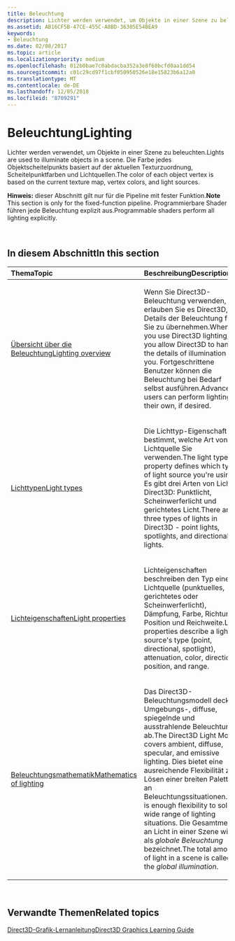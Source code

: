 ```yaml
---
title: Beleuchtung
description: Lichter werden verwendet, um Objekte in einer Szene zu beleuchten. Die Farbe eines Objekt-Vertex basiert auf der aktuellen Texturmap, Vertexfarben und Lichtquellen.
ms.assetid: AB16CF5B-47CE-455C-A8BD-36305E54BEA9
keywords:
- Beleuchtung
ms.date: 02/08/2017
ms.topic: article
ms.localizationpriority: medium
ms.openlocfilehash: 012b0bae7c0abdacba352a3e8f60bcfd0aa1dd54
ms.sourcegitcommit: c01c29cd97f1cbf050950526e18e15823b6a12a0
ms.translationtype: MT
ms.contentlocale: de-DE
ms.lasthandoff: 12/05/2018
ms.locfileid: "8709291"
---
```

# <a name="lighting"></a><span data-ttu-id="b1210-105">Beleuchtung</span><span class="sxs-lookup"><span data-stu-id="b1210-105">Lighting</span></span>


<span data-ttu-id="b1210-106">Lichter werden verwendet, um Objekte in einer Szene zu beleuchten.</span><span class="sxs-lookup"><span data-stu-id="b1210-106">Lights are used to illuminate objects in a scene.</span></span> <span data-ttu-id="b1210-107">Die Farbe jedes Objektscheitelpunkts basiert auf der aktuellen Texturzuordnung, Scheitelpunktfarben und Lichtquellen.</span><span class="sxs-lookup"><span data-stu-id="b1210-107">The color of each object vertex is based on the current texture map, vertex colors, and light sources.</span></span>

<span data-ttu-id="b1210-108">**Hinweis:**  dieser Abschnitt gilt nur für die Pipeline mit fester Funktion.</span><span class="sxs-lookup"><span data-stu-id="b1210-108">**Note** This section is only for the fixed-function pipeline.</span></span> <span data-ttu-id="b1210-109">Programmierbare Shader führen jede Beleuchtung explizit aus.</span><span class="sxs-lookup"><span data-stu-id="b1210-109">Programmable shaders perform all lighting explicitly.</span></span>

 

## <a name="span-idin-this-sectionspanin-this-section"></a><span data-ttu-id="b1210-110"><span id="in-this-section"></span>In diesem Abschnitt</span><span class="sxs-lookup"><span data-stu-id="b1210-110"><span id="in-this-section"></span>In this section</span></span>


<table>
<colgroup>
<col width="50%" />
<col width="50%" />
</colgroup>
<thead>
<tr class="header">
<th align="left"><span data-ttu-id="b1210-111">Thema</span><span class="sxs-lookup"><span data-stu-id="b1210-111">Topic</span></span></th>
<th align="left"><span data-ttu-id="b1210-112">Beschreibung</span><span class="sxs-lookup"><span data-stu-id="b1210-112">Description</span></span></th>
</tr>
</thead>
<tbody>
<tr class="odd">
<td align="left"><p><a href="lighting-overview.md"><span data-ttu-id="b1210-113">Übersicht über die Beleuchtung</span><span class="sxs-lookup"><span data-stu-id="b1210-113">Lighting overview</span></span></a></p></td>
<td align="left"><p><span data-ttu-id="b1210-114">Wenn Sie Direct3D-Beleuchtung verwenden, erlauben Sie es Direct3D, die Details der Beleuchtung für Sie zu übernehmen.</span><span class="sxs-lookup"><span data-stu-id="b1210-114">When you use Direct3D lighting, you allow Direct3D to handle the details of illumination for you.</span></span> <span data-ttu-id="b1210-115">Fortgeschrittene Benutzer können die Beleuchtung bei Bedarf selbst ausführen.</span><span class="sxs-lookup"><span data-stu-id="b1210-115">Advanced users can perform lighting on their own, if desired.</span></span></p></td>
</tr>
<tr class="even">
<td align="left"><p><a href="light-types.md"><span data-ttu-id="b1210-116">Lichttypen</span><span class="sxs-lookup"><span data-stu-id="b1210-116">Light types</span></span></a></p></td>
<td align="left"><p><span data-ttu-id="b1210-117">Die Lichttyp-Eigenschaft bestimmt, welche Art von Lichtquelle Sie verwenden.</span><span class="sxs-lookup"><span data-stu-id="b1210-117">The light type property defines which type of light source you're using.</span></span> <span data-ttu-id="b1210-118">Es gibt drei Arten von Licht in Direct3D: Punktlicht, Scheinwerferlicht und gerichtetes Licht.</span><span class="sxs-lookup"><span data-stu-id="b1210-118">There are three types of lights in Direct3D - point lights, spotlights, and directional lights.</span></span></p></td>
</tr>
<tr class="odd">
<td align="left"><p><a href="light-properties.md"><span data-ttu-id="b1210-119">Lichteigenschaften</span><span class="sxs-lookup"><span data-stu-id="b1210-119">Light properties</span></span></a></p></td>
<td align="left"><p><span data-ttu-id="b1210-120">Lichteigenschaften beschreiben den Typ einer Lichtquelle (punktuelles, gerichtetes oder Scheinwerferlicht), Dämpfung, Farbe, Richtung, Position und Reichweite.</span><span class="sxs-lookup"><span data-stu-id="b1210-120">Light properties describe a light source's type (point, directional, spotlight), attenuation, color, direction, position, and range.</span></span></p></td>
</tr>
<tr class="even">
<td align="left"><p><a href="mathematics-of-lighting.md"><span data-ttu-id="b1210-121">Beleuchtungsmathematik</span><span class="sxs-lookup"><span data-stu-id="b1210-121">Mathematics of lighting</span></span></a></p></td>
<td align="left"><p><span data-ttu-id="b1210-122">Das Direct3D-Beleuchtungsmodell deckt Umgebungs-, diffuse, spiegelnde und ausstrahlende Beleuchtung ab.</span><span class="sxs-lookup"><span data-stu-id="b1210-122">The Direct3D Light Model covers ambient, diffuse, specular, and emissive lighting.</span></span> <span data-ttu-id="b1210-123">Dies bietet eine ausreichende Flexibilität zum Lösen einer breiten Palette an Beleuchtungssituationen.</span><span class="sxs-lookup"><span data-stu-id="b1210-123">This is enough flexibility to solve a wide range of lighting situations.</span></span> <span data-ttu-id="b1210-124">Die Gesamtmenge an Licht in einer Szene wird als <em>globale Beleuchtung</em> bezeichnet.</span><span class="sxs-lookup"><span data-stu-id="b1210-124">The total amount of light in a scene is called the <em>global illumination</em>.</span></span></p></td>
</tr>
</tbody>
</table>

 

## <a name="span-idrelated-topicsspanrelated-topics"></a><span data-ttu-id="b1210-125"><span id="related-topics"></span>Verwandte Themen</span><span class="sxs-lookup"><span data-stu-id="b1210-125"><span id="related-topics"></span>Related topics</span></span>


[<span data-ttu-id="b1210-126">Direct3D-Grafik-Lernanleitung</span><span class="sxs-lookup"><span data-stu-id="b1210-126">Direct3D Graphics Learning Guide</span></span>](index.md)

 

 




